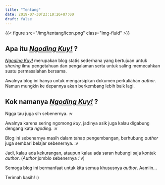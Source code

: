 ```yaml
---
title: "Tentang"
date: 2019-07-30T23:10:26+07:00
draft: false
---
```


{{< figure src="/img/tentang/icon.png" class="img-fluid" >}}

## Apa itu [_Ngoding Kuy!_](http://ngodingkuy.me) ?

 [_Ngoding Kuy!_](http://ngodingkuy.me) merupakan blog statis sederhana yang bertujuan untuk _sharing_ ilmu pengetahuan dan pengalaman serta untuk saling memecahkan suatu permasalahan bersama.

Awalnya blog ini hanya untuk mengarsipkan dokumen perkuliahan *author*. Namun mungkin ke depannya akan berkembang lebih baik lagi.

## Kok namanya  [_Ngoding Kuy!_](http://ngodingkuy.me) ?

Ngga tau juga sih sebenernya. :v

Awalnya karena sering ngomong *kuy*, jadinya asik juga kalau digabung dengang kata *ngoding*. :v

Blog ini sebenarnya masih dalam tahap pengembangan, berhubung *author* juga sembari belajar sebenernya. :v

Jadi, kalau ada kekurangan, ataupun kalau ada saran hubungi saja kontak *author*. (*Author* jomblo sebenernya :'v) 

Semoga blog ini bermanfaat untuk kita semua khususnya *author*. Aamiin...

Terimah kasih! :)